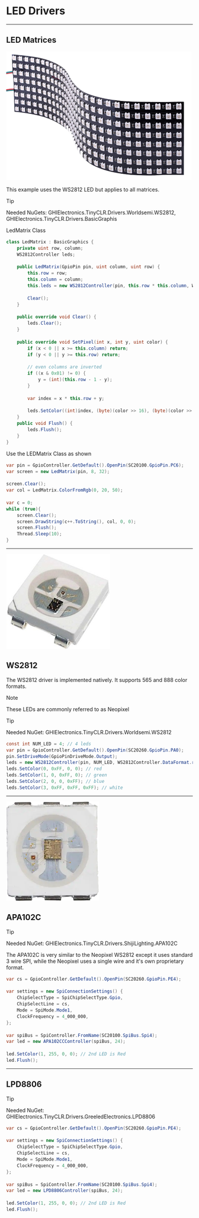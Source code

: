 # LED Drivers

---

## LED Matrices

![LED Matrix](./images/led-matrices.png)

This example uses the WS2812 LED but applies to all matrices.

> [!TIP]
> Needed NuGets: GHIElectronics.TinyCLR.Drivers.Worldsemi.WS2812, GHIElectronics.TinyCLR.Drivers.BasicGraphis

LedMatrix Class
```cs
class LedMatrix : BasicGraphics {
	private uint row, column;
	WS2812Controller leds;

	public LedMatrix(GpioPin pin, uint column, uint row) { 
		this.row = row;
		this.column = column;
		this.leds = new WS2812Controller(pin, this.row * this.column, WS2812Controller.DataFormat.rgb565);

		Clear();
	}

	public override void Clear() {
		leds.Clear();
	}

	public override void SetPixel(int x, int y, uint color) {
		if (x < 0 || x >= this.column) return;
		if (y < 0 || y >= this.row) return;

		// even columns are inverted
		if ((x & 0x01) != 0) {
			y = (int)(this.row - 1 - y);
		}

		var index = x * this.row + y;

		leds.SetColor((int)index, (byte)(color >> 16), (byte)(color >> 8), (byte)(color >> 0));
	}
	public void Flush() {
		leds.Flush();
	}
}
```
Use the LEDMatrix Class as shown

```cs
var pin = GpioController.GetDefault().OpenPin(SC20100.GpioPin.PC6);
var screen = new LedMatrix(pin, 8, 32);

screen.Clear();
var col = LedMatrix.ColorFromRgb(0, 20, 50);

var c = 0;
while (true){
    screen.Clear();
    screen.DrawString(c++.ToString(), col, 0, 0);
    screen.Flush();
    Thread.Sleep(10);
}
```
---

![WS2812](./images/WS2812.jpg)

## WS2812

The WS2812 driver is implemented natively. It supports 565 and 888 color formats.

> [!Note]
> These LEDs are commonly referred to as Neopixel

> [!TIP]
> Needed NuGet: GHIElectronics.TinyCLR.Drivers.Worldsemi.WS2812


```cs
const int NUM_LED = 4; // 4 leds
var pin = GpioController.GetDefault().OpenPin(SC20260.GpioPin.PA0);
pin.SetDriveMode(GpioPinDriveMode.Output);
leds = new WS2812Controller(pin, NUM_LED, WS2812Controller.DataFormat.rgb888);
leds.SetColor(0, 0xFF, 0, 0); // red
leds.SetColor(1, 0, 0xFF, 0); // green
leds.SetColor(2, 0, 0, 0xFF); // blue
leds.SetColor(3, 0xFF, 0xFF, 0xFF); // white
```

---

![APA102C](./images/APA102C.png)

## APA102C

> [!TIP]
> Needed NuGet: GHIElectronics.TinyCLR.Drivers.ShijiLighting.APA102C

The APA102C is very similar to the Neopixel WS2812 except it uses standard 3 wire SPI, while the Neopixel uses a single wire and it's own proprietary format. 

```cs
var cs = GpioController.GetDefault().OpenPin(SC20260.GpioPin.PE4);

var settings = new SpiConnectionSettings() {
    ChipSelectType = SpiChipSelectType.Gpio,
    ChipSelectLine = cs,
    Mode = SpiMode.Mode1,
    ClockFrequency = 4_000_000,
};

var spiBus = SpiController.FromName(SC20100.SpiBus.Spi4);
var led = new APA102CCController(spiBus, 24);

led.SetColor(1, 255, 0, 0); // 2nd LED is Red
led.Flush();
```


---
## LPD8806

> [!TIP]
> Needed NuGet: GHIElectronics.TinyCLR.Drivers.GreeledElectronics.LPD8806

```cs
var cs = GpioController.GetDefault().OpenPin(SC20260.GpioPin.PE4);

var settings = new SpiConnectionSettings() {
    ChipSelectType = SpiChipSelectType.Gpio,
    ChipSelectLine = cs,
    Mode = SpiMode.Mode1,
    ClockFrequency = 4_000_000,
};

var spiBus = SpiController.FromName(SC20100.SpiBus.Spi4);
var led = new LPD8806Controller(spiBus, 24);

led.SetColor(1, 255, 0, 0); // 2nd LED is Red
led.Flush();
```


